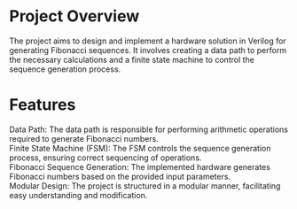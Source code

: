# Project Overview
The project aims to design and implement a hardware solution in Verilog for generating Fibonacci sequences. It involves creating a data path to perform the necessary calculations and a finite state machine to control the sequence generation process.

# Features
Data Path: The data path is responsible for performing arithmetic operations required to generate Fibonacci numbers.<br>
Finite State Machine (FSM): The FSM controls the sequence generation process, ensuring correct sequencing of operations.<br>
Fibonacci Sequence Generation: The implemented hardware generates Fibonacci numbers based on the provided input parameters.<br>
Modular Design: The project is structured in a modular manner, facilitating easy understanding and modification.<br>
